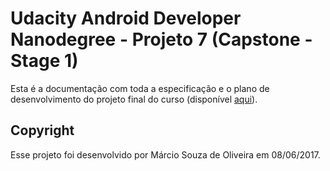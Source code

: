 # Udacity Android Developer Nanodegree - Projeto 7 (Capstone - Stage 1)

Esta é a documentação com toda a especificação e o plano de desenvolvimento do projeto final do curso (disponível [aqui](https://github.com/oliveira-marcio/HistoriasInfantis)).

## Copyright

Esse projeto foi desenvolvido por Márcio Souza de Oliveira em 08/06/2017.
